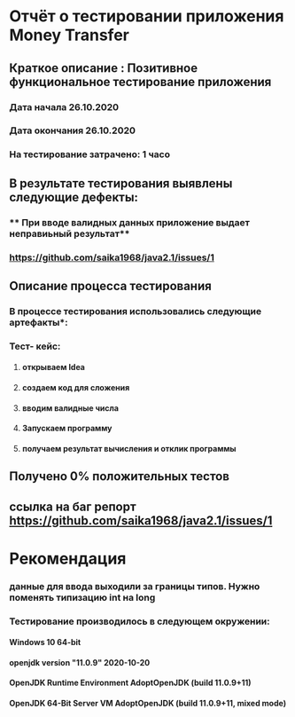 # Отчёт о тестировании  приложения Money Transfer
## Краткое описание : **Позитивное функциональное тестирование приложения**
### Дата начала 26.10.2020
### Дата окончания 26.10.2020 
### На тестирование затрачено: 1 часо

## В результате тестирования выявлены следующие дефекты:
### ** При вводе валидных данных приложение выдает неправиьный результат**


### https://github.com/saika1968/java2.1/issues/1

## Описание процесса тестирования
### В процессе тестирования использовались следующие артефакты*:
### Тест- кейс:
1. #### открываем Idea
2. #### создаем код для сложения
3. #### вводим валидные числа
4. #### Запускаем программу
5. #### получаем результат вычисления и отклик программы

## Получено 0% положительных тестов
## ссылка на баг репорт https://github.com/saika1968/java2.1/issues/1

# Рекомендация
###  данные для ввода выходили за границы типов. Нужно поменять типизацию int на long



### Тестирование производилось в следующем окружении:

#### Windows 10 64-bit
#### openjdk version "11.0.9" 2020-10-20
#### OpenJDK Runtime Environment AdoptOpenJDK (build 11.0.9+11)
#### OpenJDK 64-Bit Server VM AdoptOpenJDK (build 11.0.9+11, mixed mode)
